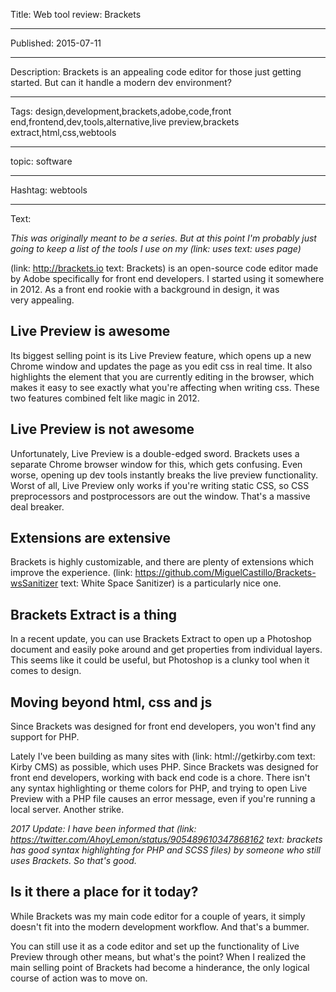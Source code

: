 Title: Web tool review: Brackets

----

Published: 2015-07-11

----

Description: Brackets is an appealing code editor for those just getting started. But can it handle a modern dev environment?

----

Tags: design,development,brackets,adobe,code,front end,frontend,dev,tools,alternative,live preview,brackets extract,html,css,webtools

----

topic: software

----

Hashtag: webtools

----

Text:

*This was originally meant to be a series. But at this point I'm probably just going to keep a list of the tools I use on my (link: uses text: uses page)*

(link: http://brackets.io text: Brackets) is an open-source code editor made by Adobe specifically for front end developers. I started using it somewhere in 2012. As a front end rookie with a background in design, it was very appealing.

## Live Preview is awesome

Its biggest selling point is its Live Preview feature, which opens up a new Chrome window and updates the page as you edit css in real time. It also highlights the element that you are currently editing in the browser, which makes it easy to see exactly what you're affecting when writing css. These two features combined felt like magic in 2012.

## Live Preview is not awesome

Unfortunately, Live Preview is a double-edged sword. Brackets uses a separate Chrome browser window for this, which gets confusing. Even worse, opening up dev tools instantly breaks the live preview functionality. Worst of all, Live Preview only works if you're writing static CSS, so CSS preprocessors and postprocessors are out the window. That's a massive deal breaker.

## Extensions are extensive

Brackets is highly customizable, and there are plenty of extensions which improve the experience. (link: https://github.com/MiguelCastillo/Brackets-wsSanitizer text: White Space Sanitizer) is a particularly nice one.

## Brackets Extract is a thing

In a recent update, you can use Brackets Extract to open up a Photoshop document and easily poke around and get properties from individual layers. This seems like it could be useful, but Photoshop is a clunky tool when it comes to design.

## Moving beyond html, css and js

Since Brackets was designed for front end developers, you won't find any support for PHP.

Lately I've been building as many sites with (link: html://getkirby.com text: Kirby CMS) as possible, which uses PHP. Since Brackets was designed for front end developers, working with back end code is a chore. There isn't any syntax highlighting or theme colors for PHP, and trying to open Live Preview with a PHP file causes an error message, even if you're running a local server. Another strike.

*2017 Update: I have been informed that (link: https://twitter.com/AhoyLemon/status/905489610347868162 text: brackets has good syntax highlighting for PHP and SCSS files) by someone who still uses Brackets. So that's good.*

## Is it there a place for it today?

While Brackets was my main code editor for a couple of years, it simply doesn't fit into the modern development workflow. And that's a bummer.

You can still use it as a code editor and set up the functionality of Live Preview through other means, but what's the point? When I realized the main selling point of Brackets had become a hinderance, the only logical course of action was to move on.
